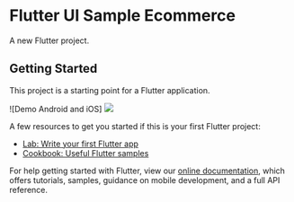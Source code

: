 # Flutter UI Sample Ecommerce

A new Flutter project.

## Getting Started

This project is a starting point for a Flutter application.

![Demo Android and iOS] ![](https://user-images.githubusercontent.com/91531949/148401300-2f5ff5b9-9e09-4f4b-8246-acbdd4c670fd.png)

A few resources to get you started if this is your first Flutter project:

- [Lab: Write your first Flutter app](https://flutter.dev/docs/get-started/codelab)
- [Cookbook: Useful Flutter samples](https://flutter.dev/docs/cookbook)

For help getting started with Flutter, view our
[online documentation](https://flutter.dev/docs), which offers tutorials,
samples, guidance on mobile development, and a full API reference.
